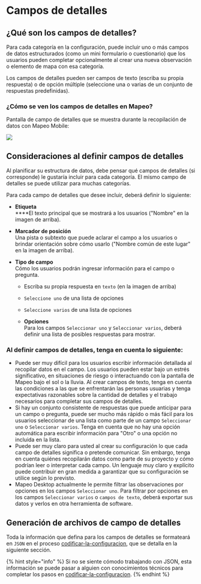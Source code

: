 # Campos de detalles

## ¿Qué son los campos de detalles?

Para cada categoría en la configuración, puede incluir uno o más campos de datos estructurados (como un mini formulario o cuestionario) que los usuarios pueden completar opcionalmente al crear una nueva observación o elemento de mapa con esa categoría.

Los campos de detalles pueden ser campos de texto (escriba su propia respuesta) o de opción múltiple (seleccione una o varias de un conjunto de respuestas predefinidas).

### ¿Cómo se ven los campos de detalles en Mapeo?&#x20;

Pantalla de campo de detalles que se muestra durante la recopilación de datos con Mapeo Mobile:

&#x20;![](../../../../../.gitbook/assets/Mm\_example\_details\_field\_name.jpg)



## Consideraciones al definir campos de detalles

Al planificar su estructura de datos, debe pensar qué campos de detalles (si corresponde) le gustaría incluir para cada categoría. El mismo campo de detalles se puede utilizar para muchas categorías.&#x20;

Para cada campo de detalles que desee incluir, deberá definir lo siguiente:&#x20;

* **Etiqueta** \
  ****El texto principal que se mostrará a los usuarios ("Nombre" en la imagen de arriba).&#x20;
* **Marcador de posición** \
  Una pista o subtexto que puede aclarar el campo a los usuarios o brindar orientación sobre cómo usarlo ("Nombre común de este lugar" en la imagen de arriba).&#x20;
*   **Tipo de campo** \
    Cómo los usuarios podrán ingresar información para el campo o pregunta.&#x20;

    * Escriba su propia respuesta en `texto` (en la imagen de arriba)&#x20;
    * `Seleccione uno` de una lista de opciones&#x20;
    * `Seleccione varios` de una lista de opciones



    * **Opciones** \
      Para los campos `Seleccionar uno` y `Seleccionar varios`, deberá definir una lista de posibles respuestas para mostrar.

### Al definir campos de detalles, tenga en cuenta lo siguiente:&#x20;

* Puede ser muy difícil para los usuarios escribir información detallada al recopilar datos en el campo. Los usuarios pueden estar bajo un estrés significativo, en situaciones de riesgo o interactuando con la pantalla de Mapeo bajo el sol o la lluvia. Al crear campos de texto, tenga en cuenta las condiciones a las que se enfrentarán las personas usuarias y tenga expectativas razonables sobre la cantidad de detalles y el trabajo necesarios para completar sus campos de detalles.&#x20;
* Si hay un conjunto consistente de respuestas que puede anticipar para un campo o pregunta, puede ser mucho más rápido o más fácil para los usuarios seleccionar de una lista como parte de un campo `Seleccionar uno` o `Seleccionar varios`. Tenga en cuenta que no hay una opción automática para escribir información para "Otro" o una opción no incluida en la lista.&#x20;
* Puede ser muy claro para usted al crear su configuración lo que cada campo de detalles significa o pretende comunicar. Sin embargo, tenga en cuenta quiénes recopilarán datos como parte de su proyecto y cómo podrían leer o interpretar cada campo. Un lenguaje muy claro y explícito puede contribuir en gran medida a garantizar que su configuración se utilice según lo previsto.&#x20;
* Mapeo Desktop actualmente le permite filtrar las observaciones por opciones en los campos `Seleccionar uno`. Para filtrar por opciones en los campos `Seleccionar varios` o `campos de texto`, deberá exportar sus datos y verlos en otra herramienta de software.

## Generación de archivos de campo de detalles

Toda la información que defina para los campos de detalles se formateará en `JSON` en el proceso [codificar-la-configuracion](../codificar-la-configuracion/ "mention"), que se detalla en la siguiente sección.&#x20;

{% hint style="info" %}
Si no se siente cómodo trabajando con JSON, esta información se puede pasar a alguien con conocimientos técnicos para completar los pasos en [codificar-la-configuracion](../codificar-la-configuracion/ "mention").
{% endhint %}
